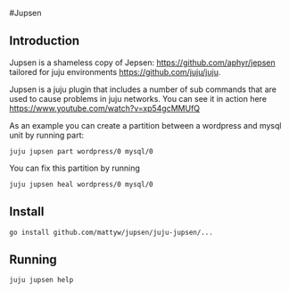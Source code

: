 #Jupsen

## Introduction

Jupsen is a shameless copy of Jepsen: https://github.com/aphyr/jepsen tailored for juju environments https://github.com/juju/juju.

Jupsen is a juju plugin that includes a number of sub commands that are used to cause problems in juju networks.
You can see it in action here https://www.youtube.com/watch?v=xp54gcMMUfQ

As an example you can create a partition between a wordpress and mysql unit by running part:
```
juju jupsen part wordpress/0 mysql/0
```

You can fix this partition by running
```
juju jupsen heal wordpress/0 mysql/0
```

## Install

```
go install github.com/mattyw/jupsen/juju-jupsen/...
```

## Running
```
juju jupsen help
```
